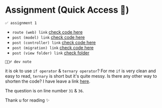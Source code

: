 # Assignment (Quick Access 📝)

`✅ assignment 1`
- `route (web) link` [check code here](https://github.com/sawissac/laravel-assignment/blob/main/routes/web.php)
- `post (model) link` [check code here](https://github.com/sawissac/laravel-assignment/blob/main/app/Models/Post.php)
- `post (controller) link` [check code here](https://github.com/sawissac/laravel-assignment/blob/main/app/Http/Controllers/PostController.php)
- `post (migration) link` [check code here](https://github.com/sawissac/laravel-assignment/blob/main/database/migrations/2023_04_06_072617_create_posts_table.php)
- `post (view folder) link` [check folder](https://github.com/sawissac/laravel-assignment/tree/main/resources/views/post)

`🙇🏻‍♂️ dev note`

it is ok to use `if operator` & `ternary operator`? For me `if` is very clean and easy to read, `ternary` is short but it's quite messy. Is there any other way to shorten the code? I have leave a link [here](https://github.com/sawissac/laravel-assignment/blob/main/resources/views/post/index.blade.php). 

The question is on line number `31` & `36`.


Thank u for reading ✨



